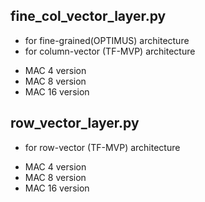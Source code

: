 
## fine_col_vector_layer.py
* for fine-grained(OPTIMUS) architecture
* for column-vector (TF-MVP) architecture
- MAC 4 version
- MAC 8 version
- MAC 16 version

## row_vector_layer.py
* for row-vector (TF-MVP) architecture
- MAC 4 version
- MAC 8 version
- MAC 16 version
